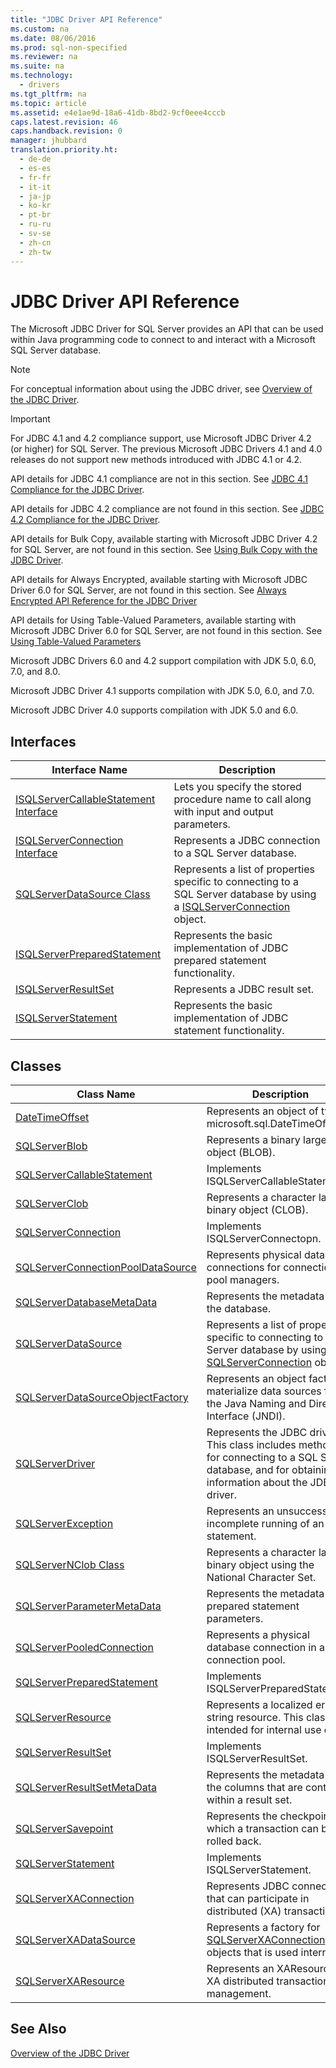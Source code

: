 ```yaml
---
title: "JDBC Driver API Reference"
ms.custom: na
ms.date: 08/06/2016
ms.prod: sql-non-specified
ms.reviewer: na
ms.suite: na
ms.technology: 
  - drivers
ms.tgt_pltfrm: na
ms.topic: article
ms.assetid: e4e1ae9d-18a6-41db-8bd2-9cf0eee4cccb
caps.latest.revision: 46
caps.handback.revision: 0
manager: jhubbard
translation.priority.ht: 
  - de-de
  - es-es
  - fr-fr
  - it-it
  - ja-jp
  - ko-kr
  - pt-br
  - ru-ru
  - sv-se
  - zh-cn
  - zh-tw
---
```

# JDBC Driver API Reference
  The  Microsoft JDBC Driver for SQL Server  provides an API that can be used within Java programming code to connect to and interact with a  Microsoft  SQL Server  database.  
  
> [!NOTE]  
>  For conceptual information about using the JDBC driver, see [Overview of the JDBC Driver](../content/Overview-of-the-JDBC-Driver.md).  
  
> [!IMPORTANT]  
>  For JDBC 4.1 and 4.2 compliance support, use Microsoft JDBC Driver 4.2 (or higher) for SQL Server. The previous Microsoft JDBC Drivers 4.1 and 4.0 releases do not support new methods introduced with JDBC 4.1 or 4.2.  
>   
>  API details for JDBC 4.1 compliance are not in this section. See [JDBC 4.1 Compliance for the JDBC Driver](../content/JDBC-4.1-Compliance-for-the-JDBC-Driver.md).  
>   
>  API details for JDBC 4.2 compliance are not found in this section. See [JDBC 4.2 Compliance for the JDBC Driver](../content/JDBC-4.2-Compliance-for-the-JDBC-Driver.md).  
>   
>  API details for Bulk Copy, available starting with Microsoft JDBC Driver 4.2  for SQL Server, are not found in this section. See [Using Bulk Copy with the JDBC Driver](../content/Using-Bulk-Copy-with-the-JDBC-Driver.md).  
>   
>  API details for Always Encrypted, available starting with  Microsoft JDBC Driver 6.0 for SQL Server, are not found in this section. See [Always Encrypted API Reference for the JDBC Driver](../content/Always-Encrypted-API-Reference-for-the-JDBC-Driver.md)  
>   
>  API details for Using Table-Valued Parameters, available starting with  Microsoft JDBC Driver 6.0 for SQL Server, are not found in this section. See [Using Table-Valued Parameters](../content/Using-Table-Valued-Parameters.md)  
>   
>  Microsoft JDBC Drivers 6.0 and 4.2 support compilation with JDK 5.0, 6.0, 7.0, and 8.0.  
>   
>  Microsoft JDBC Driver 4.1 supports compilation with JDK 5.0, 6.0, and 7.0.  
>   
>  Microsoft JDBC Driver 4.0 supports compilation with JDK 5.0 and 6.0.  
  
## Interfaces  
  
|Interface Name|Description|  
|--------------------|-----------------|  
|[ISQLServerCallableStatement Interface](../content/ISQLServerCallableStatement-Interface.md)|Lets you specify the stored procedure name to call along with input and output parameters.|  
|[ISQLServerConnection Interface](../content/ISQLServerConnection-Interface.md)|Represents a JDBC connection to a  SQL Server  database.|  
|[SQLServerDataSource Class](../content/SQLServerDataSource-Class.md)|Represents a list of properties specific to connecting to a  SQL Server  database by using a [ISQLServerConnection](../content/SQLServerConnection-Class.md) object.|  
|[ISQLServerPreparedStatement](../content/ISQLServerPreparedStatement-Interface.md)|Represents the basic implementation of JDBC prepared statement functionality.|  
|[ISQLServerResultSet](../content/ISQLServerResultSet-Interface.md)|Represents a JDBC result set.|  
|[ISQLServerStatement](../content/ISQLServerStatement-Interface.md)|Represents the basic implementation of JDBC statement functionality.|  
  
## Classes  
  
|Class Name|Description|  
|----------------|-----------------|  
|[DateTimeOffset](../content/DateTimeOffset-Class.md)|Represents an object of type microsoft.sql.DateTimeOffset.|  
|[SQLServerBlob](../content/SQLServerBlob-Class.md)|Represents a binary large object (BLOB).|  
|[SQLServerCallableStatement](../content/SQLServerCallableStatement-Class.md)|Implements ISQLServerCallableStatement.|  
|[SQLServerClob](../content/SQLServerClob-Class.md)|Represents a character large binary object (CLOB).|  
|[SQLServerConnection](../content/SQLServerConnection-Class.md)|Implements ISQLServerConnectopn.|  
|[SQLServerConnectionPoolDataSource](../content/SQLServerConnectionPoolDataSource-Class.md)|Represents physical database connections for connection pool managers.|  
|[SQLServerDatabaseMetaData](../content/SQLServerDatabaseMetaData-Class.md)|Represents the metadata for the database.|  
|[SQLServerDataSource](../content/ISQLServerDataSource-Interface.md)|Represents a list of properties specific to connecting to a  SQL Server  database by using a [SQLServerConnection](../content/SQLServerConnection-Class.md) object.|  
|[SQLServerDataSourceObjectFactory](../content/SQLServerDataSourceObjectFactory-Class.md)|Represents an object factory to materialize data sources from the Java Naming and Directory Interface (JNDI).|  
|[SQLServerDriver](../content/SQLServerDriver-Class.md)|Represents the JDBC driver. This class includes methods for connecting to a  SQL Server  database, and for obtaining information about the JDBC driver.|  
|[SQLServerException](../content/SQLServerException-Class.md)|Represents an unsuccessful or incomplete running of an SQL statement.|  
|[SQLServerNClob Class](../content/SQLServerNClob-Class.md)|Represents a character large binary object using the National Character Set.|  
|[SQLServerParameterMetaData](../content/SQLServerParameterMetaData-Class.md)|Represents the metadata for prepared statement parameters.|  
|[SQLServerPooledConnection](../content/SQLServerPooledConnection-Class.md)|Represents a physical database connection in a connection pool.|  
|[SQLServerPreparedStatement](../content/SQLServerPreparedStatement-Class.md)|Implements ISQLServerPreparedStatement.|  
|[SQLServerResource](../content/SQLServerResource-Class.md)|Represents a localized error string resource. This class is intended for internal use only.|  
|[SQLServerResultSet](../content/SQLServerResultSet-Class.md)|Implements ISQLServerResultSet.|  
|[SQLServerResultSetMetaData](../content/SQLServerResultSetMetaData-Class.md)|Represents the metadata of the columns that are contained within a result set.|  
|[SQLServerSavepoint](../content/SQLServerSavepoint-Class.md)|Represents the checkpoint to which a transaction can be rolled back.|  
|[SQLServerStatement](../content/SQLServerStatement-Class.md)|Implements ISQLServerStatement.|  
|[SQLServerXAConnection](../content/SQLServerXAConnection-Class.md)|Represents JDBC connections that can participate in distributed (XA) transactions.|  
|[SQLServerXADataSource](../content/SQLServerXADataSource-Class.md)|Represents a factory for [SQLServerXAConnection](../content/SQLServerXAConnection-Class.md) objects that is used internally.|  
|[SQLServerXAResource](../content/SQLServerXAResource-Class.md)|Represents an XAResource for XA distributed transaction management.|  
  
## See Also  
 [Overview of the JDBC Driver](../content/Overview-of-the-JDBC-Driver.md)  
  
  